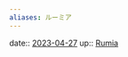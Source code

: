 ```yaml
---
aliases: ルーミア
---
```


date:: [2023-04-27](/Daily_Note/2023-04-27.md)
up:: [Rumia](../../Bar/Novel/Touhou_Project/Rumia.md)
